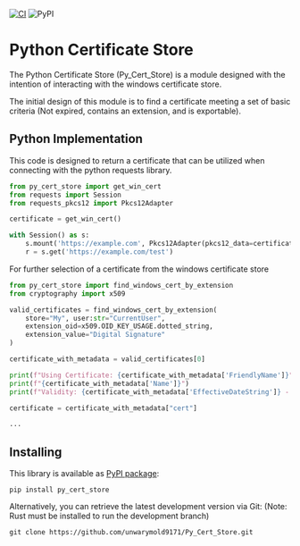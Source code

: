 [![CI](https://github.com/unwarymold9171/Py_Cert_Store/actions/workflows/CI.yml/badge.svg)](https://github.com/unwarymold9171/Py_Cert_Store/actions/workflows/CI.yml)
![PyPI](https://img.shields.io/pypi/v/py_cert_store?link=https%3A%2F%2Fpypi.org%2Fproject%2Fpy-cert-store%2F)
<!-- ![PyPI - Downloads](https://img.shields.io/pypi/dm/py_cert_store) -->
<!-- The downloads badge seems to not be working at this time -->

# Python Certificate Store

The Python Certificate Store (Py_Cert_Store) is a module designed with the intention of interacting with the windows certificate store.

The initial design of this module is to find a certificate meeting a set of basic criteria (Not expired, contains an extension, and is exportable).

## Python Implementation

This code is designed to return a certificate that can be utilized when connecting with the python requests library.

```python
from py_cert_store import get_win_cert
from requests import Session
from requests_pkcs12 import Pkcs12Adapter

certificate = get_win_cert()

with Session() as s:
    s.mount('https://example.com', Pkcs12Adapter(pkcs12_data=certificate))
    r = s.get('https://example.com/test')
```

For further selection of a certificate from the windows certificate store 

```python
from py_cert_store import find_windows_cert_by_extension
from cryptography import x509

valid_certificates = find_windows_cert_by_extension(
    store="My", user:str="CurrentUser",
    extension_oid=x509.OID_KEY_USAGE.dotted_string,
    extension_value="Digital Signature"
)

certificate_with_metadata = valid_certificates[0]

print(f"Using Certificate: {certificate_with_metadata['FriendlyName']}")
print(f"{certificate_with_metadata['Name']}")
print(f"Validity: {certificate_with_metadata['EffectiveDateString']} - {certificate_with_metadata['ExpirationDateString']}")

certificate = certificate_with_metadata["cert"]

...
```
<!-- ```python
``` -->

## Installing

This library is available as [PyPI package](https://pypi.org/project/py-cert-store):

```
pip install py_cert_store
```

Alternatively, you can retrieve the latest development version via Git: (Note: Rust must be installed to run the development branch)

```
git clone https://github.com/unwarymold9171/Py_Cert_Store.git
```
